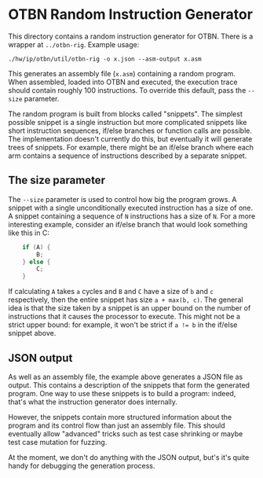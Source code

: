 # OTBN Random Instruction Generator

This directory contains a random instruction generator for OTBN. There
is a wrapper at `../otbn-rig`. Example usage:

```
./hw/ip/otbn/util/otbn-rig -o x.json --asm-output x.asm
```

This generates an assembly file (`x.asm`) containing a random program.
When assembled, loaded into OTBN and executed, the execution trace
should contain roughly 100 instructions. To override this default,
pass the `--size` parameter.

The random program is built from blocks called "snippets". The
simplest possible snippet is a single instruction but more complicated
snippets like short instruction sequences, if/else branches or
function calls are possible. The implementation doesn't currently do
this, but eventually it will generate trees of snippets. For example,
there might be an if/else branch where each arm contains a sequence of
instructions described by a separate snippet.

## The size parameter

The `--size` parameter is used to control how big the program grows. A
snippet with a single unconditionally executed instruction has a size
of one. A snippet containing a sequence of `N` instructions has a size
of `N`. For a more interesting example, consider an if/else branch
that would look something like this in C:

```C
    if (A) {
        B;
    } else {
        C;
    }
```

If calculating `A` takes `a` cycles and `B` and `C` have a size of `b`
and `c` respectively, then the entire snippet has size `a + max(b,
c)`. The general idea is that the size taken by a snippet is an upper
bound on the number of instructions that it causes the processor to
execute. This might not be a strict upper bound: for example, it won't
be strict if `a != b` in the if/else snippet above.

## JSON output

As well as an assembly file, the example above generates a JSON file
as output. This contains a description of the snippets that form the
generated program. One way to use these snippets is to build a
program: indeed, that's what the instruction generator does
internally.

However, the snippets contain more structured information about the
program and its control flow than just an assembly file. This should
eventually allow "advanced" tricks such as test case shrinking or
maybe test case mutation for fuzzing.

At the moment, we don't do anything with the JSON output, but's it's
quite handy for debugging the generation process.
